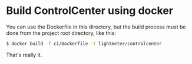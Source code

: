 # Build ControlCenter using docker

You can use the Dockerfile in this directory, but the build process must be done from the project root directory, like this:

```sh
$ docker build -f ci/Dockerfile -t lightmeter/controlcenter
```

That's really it.
